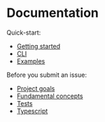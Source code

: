 # Documentation

Quick-start:

- [Getting started](./GETTING-STARTED.md)
- [CLI](./CLI.md)
- [Examples](../example)

Before you submit an issue:

- [Project goals](./GOALS.md)
- [Fundamental concepts](./CONCEPTS.md)
- [Tests](../test)
- [Typescript](./TYPESCRIPT.md)
